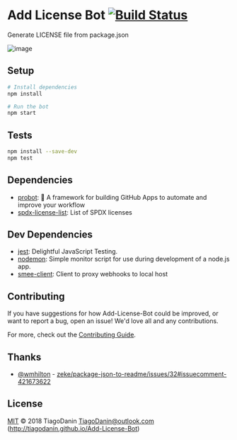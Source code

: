 # Add License Bot [![Build Status](https://travis-ci.org/TiagoDanin/Add-License-Bot.svg?branch=master)](https://travis-ci.org/TiagoDanin/Add-License-Bot)

Generate LICENSE file from package.json

![image](https://user-images.githubusercontent.com/5731176/47037452-5a2b1b80-d155-11e8-9d43-4972a459205b.png)

## Setup

```sh
# Install dependencies
npm install

# Run the bot
npm start
```

## Tests

```sh
npm install --save-dev
npm test
```

## Dependencies

- [probot](https://ghub.io/probot): 🤖 A framework for building GitHub Apps to automate and improve your workflow
- [spdx-license-list](https://ghub.io/spdx-license-list): List of SPDX licenses

## Dev Dependencies

- [jest](https://ghub.io/jest): Delightful JavaScript Testing.
- [nodemon](https://ghub.io/nodemon): Simple monitor script for use during development of a node.js app.
- [smee-client](https://ghub.io/smee-client): Client to proxy webhooks to local host

## Contributing

If you have suggestions for how Add-License-Bot could be improved, or want to report a bug, open an issue! We'd love all and any contributions.

For more, check out the [Contributing Guide](CONTRIBUTING.md).

## Thanks

- [@wmhilton](https://github.com/wmhilton) - [zeke/package-json-to-readme/issues/32#issuecomment-421673622](https://github.com/zeke/package-json-to-readme/issues/32#issuecomment-421673622)

## License

[MIT](LICENSE) © 2018 TiagoDanin <TiagoDanin@outlook.com> (http://tiagodanin.github.io/Add-License-Bot)
